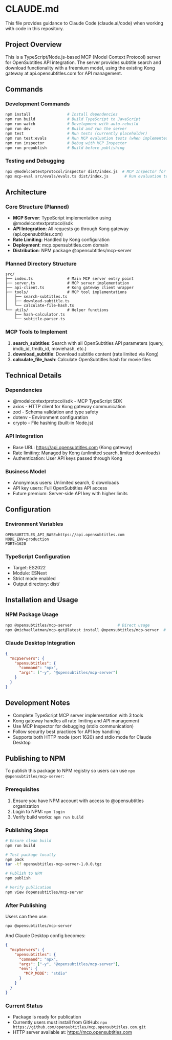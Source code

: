 # CLAUDE.md

This file provides guidance to Claude Code (claude.ai/code) when working with code in this repository.

## Project Overview

This is a TypeScript/Node.js-based MCP (Model Context Protocol) server for OpenSubtitles API integration. The server provides subtitle search and download functionality with a freemium model, using the existing Kong gateway at api.opensubtitles.com for API management.

## Commands

### Development Commands
```bash
npm install                # Install dependencies
npm run build              # Build TypeScript to JavaScript
npm run watch              # Development with auto-rebuild
npm run dev                # Build and run the server
npm test                   # Run tests (currently placeholder)
npm run test:evals         # Run MCP evaluation tests (when implemented)
npm run inspector          # Debug with MCP Inspector
npm run prepublish         # Build before publishing
```

### Testing and Debugging
```bash
npx @modelcontextprotocol/inspector dist/index.js  # MCP Inspector for debugging
npx mcp-eval src/evals/evals.ts dist/index.js       # Run evaluation tests
```

## Architecture

### Core Structure (Planned)
- **MCP Server**: TypeScript implementation using @modelcontextprotocol/sdk
- **API Integration**: All requests go through Kong gateway (api.opensubtitles.com)
- **Rate Limiting**: Handled by Kong configuration
- **Deployment**: mcp.opensubtitles.com domain
- **Distribution**: NPM package @opensubtitles/mcp-server

### Planned Directory Structure
```
src/
├── index.ts               # Main MCP server entry point
├── server.ts              # MCP server implementation
├── api-client.ts          # Kong gateway client wrapper
├── tools/                 # MCP tool implementations
│   ├── search-subtitles.ts
│   ├── download-subtitle.ts
│   └── calculate-file-hash.ts
└── utils/                 # Helper functions
    ├── hash-calculator.ts
    └── subtitle-parser.ts
```

### MCP Tools to Implement

1. **search_subtitles**: Search with all OpenSubtitles API parameters (query, imdb_id, tmdb_id, moviehash, etc.)
2. **download_subtitle**: Download subtitle content (rate limited via Kong)
3. **calculate_file_hash**: Calculate OpenSubtitles hash for movie files

## Technical Details

### Dependencies
- @modelcontextprotocol/sdk - MCP TypeScript SDK
- axios - HTTP client for Kong gateway communication
- zod - Schema validation and type safety
- dotenv - Environment configuration
- crypto - File hashing (built-in Node.js)

### API Integration
- Base URL: https://api.opensubtitles.com (Kong gateway)
- Rate limiting: Managed by Kong (unlimited search, limited downloads)
- Authentication: User API keys passed through Kong

### Business Model
- Anonymous users: Unlimited search, 0 downloads
- API key users: Full OpenSubtitles API access
- Future premium: Server-side API key with higher limits

## Configuration

### Environment Variables
```
OPENSUBTITLES_API_BASE=https://api.opensubtitles.com
NODE_ENV=production
PORT=1620
```

### TypeScript Configuration
- Target: ES2022
- Module: ESNext
- Strict mode enabled
- Output directory: dist/

## Installation and Usage

### NPM Package Usage
```bash
npx @opensubtitles/mcp-server                    # Direct usage
npx @michaellatman/mcp-get@latest install @opensubtitles/mcp-server  # Via mcp-get
```

### Claude Desktop Integration
```json
{
  "mcpServers": {
    "opensubtitles": {
      "command": "npx",
      "args": ["-y", "@opensubtitles/mcp-server"]
    }
  }
}
```

## Development Notes

- Complete TypeScript MCP server implementation with 3 tools
- Kong gateway handles all rate limiting and API management
- Use MCP Inspector for debugging (stdio communication)
- Follow security best practices for API key handling
- Supports both HTTP mode (port 1620) and stdio mode for Claude Desktop

## Publishing to NPM

To publish this package to NPM registry so users can use `npx @opensubtitles/mcp-server`:

### Prerequisites
1. Ensure you have NPM account with access to @opensubtitles organization
2. Login to NPM: `npm login`
3. Verify build works: `npm run build`

### Publishing Steps
```bash
# Ensure clean build
npm run build

# Test package locally
npm pack
tar -tf opensubtitles-mcp-server-1.0.0.tgz

# Publish to NPM
npm publish

# Verify publication
npm view @opensubtitles/mcp-server
```

### After Publishing
Users can then use:
```bash
npx @opensubtitles/mcp-server
```

And Claude Desktop config becomes:
```json
{
  "mcpServers": {
    "opensubtitles": {
      "command": "npx",
      "args": ["-y", "@opensubtitles/mcp-server"],
      "env": {
        "MCP_MODE": "stdio"
      }
    }
  }
}
```

### Current Status
- Package is ready for publication
- Currently users must install from GitHub: `npx https://github.com/opensubtitles/mcp.opensubtitles.com.git`
- HTTP server available at: https://mcp.opensubtitles.com